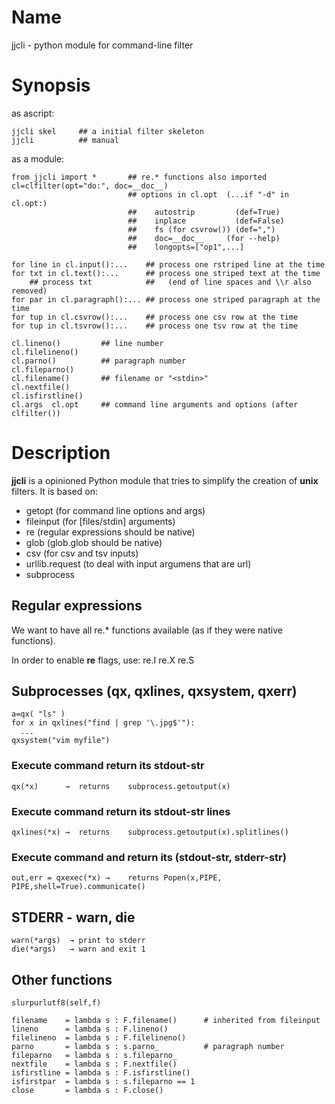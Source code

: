 # Name

 jjcli - python module for command-line filter

# Synopsis

as ascript:

    jjcli skel     ## a initial filter skeleton
    jjcli          ## manual

as a module: 

    from jjcli import *       ## re.* functions also imported
    cl=clfilter(opt="do:", doc=__doc__) 
                              ## options in cl.opt  (...if "-d" in cl.opt:)
                              ##    autostrip         (def=True)
                              ##    inplace           (def=False) 
                              ##    fs (for csvrow()) (def=",")
                              ##    doc=__doc__     (for --help)
                              ##    longopts=["op1",...]

    for line in cl.input():...    ## process one rstriped line at the time
    for txt in cl.text():...      ## process one striped text at the time
        ## process txt            ##   (end of line spaces and \\r also removed)
    for par in cl.paragraph():... ## process one striped paragraph at the time
    for tup in cl.csvrow():...    ## process one csv row at the time
    for tup in cl.tsvrow():...    ## process one tsv row at the time

    cl.lineno()         ## line number
    cl.filelineno()
    cl.parno()          ## paragraph number
    cl.fileparno()
    cl.filename()       ## filename or "<stdin>"
    cl.nextfile()
    cl.isfirstline()
    cl.args  cl.opt     ## command line arguments and options (after clfilter())

# Description

__jjcli__ is a opinioned Python module that tries to simplify the creation of
__unix__ filters. It is based on:

- getopt  (for command line options and args)
- fileinput (for [files/stdin] arguments)
- re (regular expressions should be native)
- glob (glob.glob should be native)
- csv  (for csv and tsv inputs)
- urllib.request (to deal with input argumens that are url)
- subprocess 

## Regular expressions

We want to have all re.* functions available (as if they were native
functions).

In order to enable __re__ flags, use: re.I re.X re.S  

## Subprocesses   (qx, qxlines, qxsystem, qxerr)

    a=qx( "ls" )
    for x in qxlines("find | grep '\.jpg$'"): 
      ...
    qxsystem("vim myfile")

### Execute command return its stdout-str
    qx(*x)      →  returns    subprocess.getoutput(x)

### Execute command return its stdout-str lines
    qxlines(*x) →  returns    subprocess.getoutput(x).splitlines()

### Execute command and return its (stdout-str, stderr-str)
    out,err = qxexec(*x) →    returns Popen(x,PIPE, PIPE,shell=True).communicate()

## STDERR - warn, die

    warn(*args)  → print to stderr
    die(*args)   → warn and exit 1

## Other functions

    slurpurlutf8(self,f)

    filename    = lambda s : F.filename()      # inherited from fileinput
    lineno      = lambda s : F.lineno()
    filelineno  = lambda s : F.filelineno()
    parno       = lambda s : s.parno_          # paragraph number
    fileparno   = lambda s : s.fileparno_
    nextfile    = lambda s : F.nextfile()
    isfirstline = lambda s : F.isfirstline()
    isfirstpar  = lambda s : s.fileparno == 1
    close       = lambda s : F.close()

